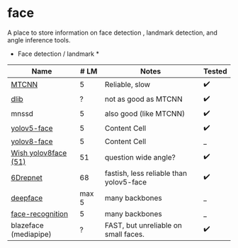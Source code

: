 # face

A place to store information on face detection , landmark detection, and angle inference tools. 

* Face detection / landmark * 

|    Name       |# LM         | Notes |     Tested |
| ------------- | ------------- | ------------- | ------------- |
|  [MTCNN](https://pypi.org/project/mtcnn/)        | 5  | Reliable, slow  | :heavy_check_mark:   |
|  [dlib](https://pypi.org/project/dlib/)         | ?  | not as good as MTCNN  | :heavy_check_mark:  |
| mnssd         | 5 | also good (like MTCNN)  | :heavy_check_mark:  |
| [yolov5-face](https://github.com/deepcam-cn/yolov5-face)   | 5  | Content Cell  |:heavy_check_mark:  |
| [yolov8-face](https://github.com/derronqi/yolov8-face)   | 5  | Content Cell  | _   |
| [Wish yolov8face (51)](https://github.com/wish44165/Optimizing-Facial-Landmark-Estimation-for-Embedded-Systems)  | 51  | question wide angle?  |:heavy_check_mark:  |
|  [6Drepnet](https://github.com/thohemp/6DRepNet)     | 68 | fastish, less reliable than yolov5-face  |:heavy_check_mark:   |
| [deepface](https://pypi.org/project/deepface/#:~:text=Deepface%20is%20a%20hybrid%20face,configuration%20uses%20VGG%2DFace%20model.)  | max 5  |  many backbones | _  |
| [face-recognition](https://pypi.org/project/face-recognition/)  | 5  |   many backbones   | _   |
| blazeface (mediapipe)  | ?  | FAST, but unreliable on small faces.   | :heavy_check_mark:  |




